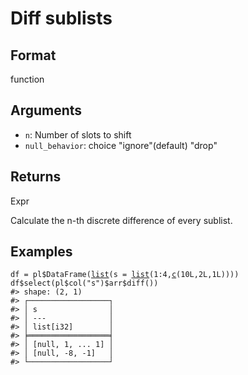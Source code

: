 # Diff sublists

## Format

function

## Arguments

- `n`: Number of slots to shift
- `null_behavior`: choice "ignore"(default) "drop"

## Returns

Expr

Calculate the n-th discrete difference of every sublist.

## Examples

<pre class='r-example'><code><span class='r-in'><span><span class='va'>df</span> <span class='op'>=</span> <span class='va'>pl</span><span class='op'>$</span><span class='fu'>DataFrame</span><span class='op'>(</span><span class='fu'><a href='https://rdrr.io/r/base/list.html'>list</a></span><span class='op'>(</span>s <span class='op'>=</span> <span class='fu'><a href='https://rdrr.io/r/base/list.html'>list</a></span><span class='op'>(</span><span class='fl'>1</span><span class='op'>:</span><span class='fl'>4</span>,<span class='fu'><a href='https://rdrr.io/r/base/c.html'>c</a></span><span class='op'>(</span><span class='fl'>10L</span>,<span class='fl'>2L</span>,<span class='fl'>1L</span><span class='op'>)</span><span class='op'>)</span><span class='op'>)</span><span class='op'>)</span></span></span>
<span class='r-in'><span><span class='va'>df</span><span class='op'>$</span><span class='fu'>select</span><span class='op'>(</span><span class='va'>pl</span><span class='op'>$</span><span class='fu'>col</span><span class='op'>(</span><span class='st'>"s"</span><span class='op'>)</span><span class='op'>$</span><span class='va'>arr</span><span class='op'>$</span><span class='fu'>diff</span><span class='op'>(</span><span class='op'>)</span><span class='op'>)</span></span></span>
<span class='r-out co'><span class='r-pr'>#&gt;</span> shape: (2, 1)</span>
<span class='r-out co'><span class='r-pr'>#&gt;</span> ┌──────────────────┐</span>
<span class='r-out co'><span class='r-pr'>#&gt;</span> │ s                │</span>
<span class='r-out co'><span class='r-pr'>#&gt;</span> │ ---              │</span>
<span class='r-out co'><span class='r-pr'>#&gt;</span> │ list[i32]        │</span>
<span class='r-out co'><span class='r-pr'>#&gt;</span> ╞══════════════════╡</span>
<span class='r-out co'><span class='r-pr'>#&gt;</span> │ [null, 1, ... 1] │</span>
<span class='r-out co'><span class='r-pr'>#&gt;</span> │ [null, -8, -1]   │</span>
<span class='r-out co'><span class='r-pr'>#&gt;</span> └──────────────────┘</span>
 </code></pre>